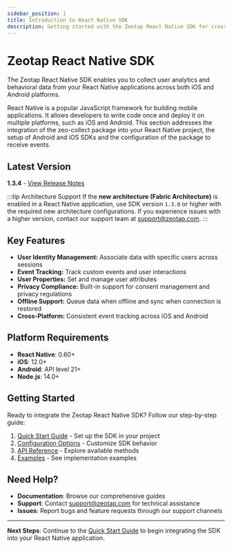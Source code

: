 ```yaml
---
sidebar_position: 1
title: Introduction to React Native SDK
description: Getting started with the Zeotap React Native SDK for cross-platform mobile analytics.
---
```


# Zeotap React Native SDK

The Zeotap React Native SDK enables you to collect user analytics and behavioral data from your React Native applications across both iOS and Android platforms.

React Native is a popular JavaScript framework for building mobile applications. It allows developers to write code once and deploy it on multiple platforms, such as iOS and Android. This section addresses the integration of the zeo-collect package into your React Native project, the setup of Android and iOS SDKs and the configuration of the package to receive events.

## Latest Version

**1.3.4** - [View Release Notes](../release-notes)

:::tip Architecture Support
If the **new architecture (Fabric Architecture)** is enabled in a React Native application, use SDK version `1.3.0` or higher with the required new architecture configurations. If you experience issues with a higher version, contact our support team at support@zeotap.com.
:::


## Key Features
- **User Identity Management:** Associate data with specific users across sessions
- **Event Tracking:** Track custom events and user interactions
- **User Properties:** Set and manage user attributes
- **Privacy Compliance:** Built-in support for consent management and privacy regulations
- **Offline Support:** Queue data when offline and sync when connection is restored
- **Cross-Platform:** Consistent event tracking across iOS and Android

## Platform Requirements

- **React Native**: 0.60+
- **iOS**: 12.0+
- **Android**: API level 21+
- **Node.js**: 14.0+

## Getting Started

Ready to integrate the Zeotap React Native SDK? Follow our step-by-step guide:

1. [Quick Start Guide](./quickStart) - Set up the SDK in your project
2. [Configuration Options](./Configurations/configurations) - Customize SDK behavior
3. [API Reference](./APIReference/) - Explore available methods
4. [Examples](./Examples/examples) - See implementation examples

## Need Help?

- **Documentation**: Browse our comprehensive guides
- **Support**: Contact support@zeotap.com for technical assistance
- **Issues**: Report bugs and feature requests through our support channels

---

**Next Steps**: Continue to the [Quick Start Guide](./quickStart) to begin integrating the SDK into your React Native application.